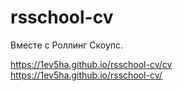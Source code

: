 # rsschool-cv
Вместе с Роллинг Скоупс. 

https://1ev5ha.github.io/rsschool-cv/cv <br>
https://1ev5ha.github.io/rsschool-cv/

